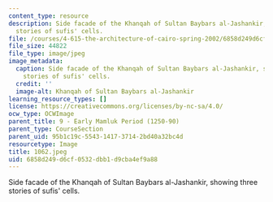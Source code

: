 ```yaml
---
content_type: resource
description: Side facade of the Khanqah of Sultan Baybars al-Jashankir, showing three
  stories of sufis' cells.
file: /courses/4-615-the-architecture-of-cairo-spring-2002/6858d249d6cf0532dbb1d9cba4ef9a88_1062.jpeg
file_size: 44822
file_type: image/jpeg
image_metadata:
  caption: Side facade of the Khanqah of Sultan Baybars al-Jashankir, showing three
    stories of sufis' cells.
  credit: ''
  image-alt: Khanqah of Sultan Baybars al-Jashankir
learning_resource_types: []
license: https://creativecommons.org/licenses/by-nc-sa/4.0/
ocw_type: OCWImage
parent_title: 9 - Early Mamluk Period (1250-90)
parent_type: CourseSection
parent_uid: 95b1c19c-5543-1417-3714-2bd40a32bc4d
resourcetype: Image
title: 1062.jpeg
uid: 6858d249-d6cf-0532-dbb1-d9cba4ef9a88
---
```

Side facade of the Khanqah of Sultan Baybars al-Jashankir, showing three stories of sufis' cells.